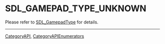 # SDL_GAMEPAD_TYPE_UNKNOWN

Please refer to [SDL_GamepadType](SDL_GamepadType) for details.

----
[CategoryAPI](CategoryAPI), [CategoryAPIEnumerators](CategoryAPIEnumerators)

